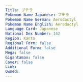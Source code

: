 ```yaml
---
﻿Title: プテラ
Pokemon Name Japanese: プテラ
Pokemon Name German: Aerodactyl
Pokemon Name English: Aerodactyl
Language Card: Japanese
National Dex Number: 142
Region: Kanto
Regional Form: false
Additional Form: false
Mega: false
Gigantamax: false
Cover: false
Link: 
Owned: 
---
```


